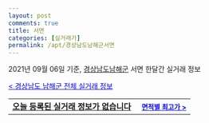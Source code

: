```yaml
---
layout: post
comments: true
title: 서면
categories: [실거래가]
permalink: /apt/경상남도남해군서면
---
```


2021년 09월 06일 기준, <a href="/apt/경상남도남해군">경상남도남해군</a> 서면 한달간 실거래 정보

<a style="color: blue;" href="/apt/경상남도남해군">< 경상남도 남해군 전체 실거래 정보</a>
<!---- start ---->
<table>
  <tr>
    <td colspan="4" style="font-weight: bold;"><a href="/apt/경상남도남해군서면{name_without_space}">오늘 등록된 실거래 정보가 없습니다</a> &nbsp;&nbsp;&nbsp; <a style="color: blue; font-size: smaller;" href="/apt/경상남도남해군서면{name_without_space}">면적별 최고가 ></a></td>
  </tr>
    
</table>
<!---- end ---->
    